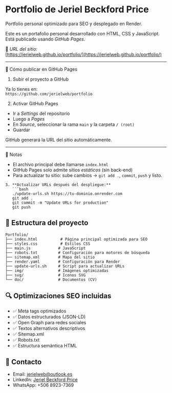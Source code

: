 # Portfolio de Jeriel Beckford Price

Portfolio personal optimizado para SEO y desplegado en Render.

Este es un portafolio personal desarrollado con HTML, CSS y JavaScript. Está publicado usando *GitHub Pages*.

🔗 *URL del sitio:*  
[https://jerielweb.github.io/portfolio/](https://jerielweb.github.io/portfolio/)

---

🚀 Cómo publicar en GitHub Pages

1. Subir el proyecto a GitHub

Ya lo tienes en:  
`https://github.com/jerielweb/portfolio`

2. Activar GitHub Pages

- Ir a *Settings* del repositorio
- Luego a *Pages*
- En *Source*, seleccionar la rama `main` y la carpeta `/ (root)`
- Guardar

GitHub generará la URL del sitio automáticamente.

---

📝 Notas

- El archivo principal debe llamarse `index.html`
- GitHub Pages solo admite sitios *estáticos* (sin back-end)
- Para actualizar tu sitio: sube cambios → `git add .`, `commit`, `push` y listo.

```
3. **Actualizar URLs después del despliegue:**
   ```bash
   ./update-urls.sh https://tu-dominio.onrender.com
   git add .
   git commit -m "Update URLs for production"
   git push
   ```

## 📁 Estructura del proyecto

```
Portfolio/
├── index.html          # Página principal optimizada para SEO
├── styles.css          # Estilos CSS
├── main.js            # JavaScript
├── robots.txt         # Configuración para motores de búsqueda
├── sitemap.xml        # Mapa del sitio
├── render.yaml        # Configuración para Render
├── update-urls.sh     # Script para actualizar URLs
├── img/               # Imágenes optimizadas
├── svg/               # Iconos SVG
└── doc/               # Documentos (CV)
```

## 🔍 Optimizaciones SEO incluidas

- ✅ Meta tags optimizados
- ✅ Datos estructurados (JSON-LD)
- ✅ Open Graph para redes sociales
- ✅ Textos alternativos descriptivos
- ✅ Sitemap.xml
- ✅ Robots.txt
- ✅ Estructura semántica HTML

## 📧 Contacto

- Email: jerielweb@outlook.es
- LinkedIn: [Jeriel Beckford Price](https://www.linkedin.com/in/jeriel-beckford-price-74ba24330/)
- WhatsApp: +506 8923-7369
